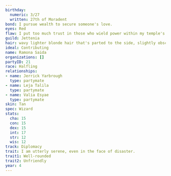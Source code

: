```yaml
---
birthday:
  numeric: 3/27
  written: 27th of Moradent
bond: I pursue wealth to secure someone's love.
eyes: Red
flaw: I put too much trust in those who wield power within my temple's hierarchy.
guild: Jettenia
hair: wavy lighter blonde hair that's parted to the side, slightly obscuring an eye
ideal: Contributing
name: Ramona Saida
organizations: []
partyID: 21
race: Halfling
relationships:
- name: Jerrick Yarbrough
  type: partymate
- name: Leja Talila
  type: partymate
- name: Valia Esyae
  type: partymate
skin: Tan
spec: Wizard
stats:
  cha: 15
  con: 15
  dex: 15
  int: 17
  str: 12
  wis: 12
track: Diplomacy
trait: I am utterly serene, even in the face of disaster.
trait1: Well-rounded
trait2: Unfriendly
year: 4
---
```

